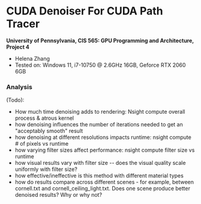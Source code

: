 CUDA Denoiser For CUDA Path Tracer
==================================

**University of Pennsylvania, CIS 565: GPU Programming and Architecture, Project 4**

* Helena Zhang
* Tested on: Windows 11, i7-10750 @ 2.6GHz 16GB, Geforce RTX 2060 6GB

### Analysis

(Todo):
 * How much time denoising adds to rendering: Nsight compute overall process & atrous kernel
 * how denoising influences the number of iterations needed to get an "acceptably smooth" result
 * how denoising at different resolutions impacts runtime: nsight compute # of pixels vs runtime
 * how varying filter sizes affect performance: nsight compute filter size vs runtime
 * how visual results vary with filter size -- does the visual quality scale uniformly with filter size?
 * how effective/ineffective is this method with different material types
 * how do results compare across different scenes - for example, between cornell.txt and cornell_ceiling_light.txt. Does one scene produce better denoised results? Why or why not?
